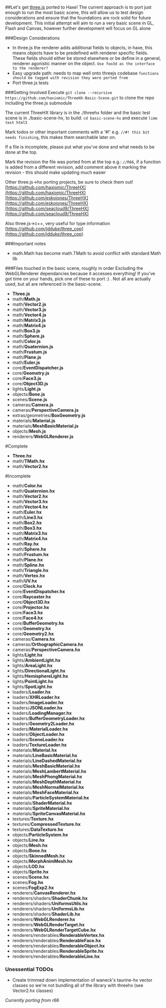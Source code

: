 ##Let's get [three.js](https://github.com/mrdoob/three.js/) ported to Haxe!
The current approach is to port just enough to run the most basic scene, this will allow us to test design considerations and ensure that the foundations are rock solid for future development. This initial attempt will aim to run a very basic scene in GL, Flash and Canvas, however further development will focus on GL alone

###Design Considerations
- In three.js the renderer adds additional fields to objects, in haxe, this means objects have to be predefined with renderer specific fields. These fields should either be stored elsewhere or be define in a general, renderer agonistic manner on the object.
`Use foo3d as the interface to the renderer?`
- Easy upgrade path: needs to map well onto threejs codebase
`functions should be tagged with revision they were ported from`
- Port three.js tests

###Getting Involved
Execute `git clone --recursive https://github.com/haxiomic/ThreeHX-Basic-Scene.git` to clone the repo including the three.js submodule

The current ThreeHX library is in the ./threehx folder and the basic test scene is in ./basic-scene-hx, to build: `cd basic-scene-hx` and execute `lime test html5`

Mark todos or other important comments with a '#!' e.g. `//#! this bit needs finishing`, this makes them searchable later on.

If a file is incomplete, please put what you've done and what needs to be done at the top.

Mark the revision the file was ported from at the top e.g.: `//R66`, if a function is added from a different revision, add comment above it marking the revision - this should make updating much easier

Other three.js->hx porting projects, be sure to check them out!  
[https://github.com/haxiomic/ThreeHX](https://github.com/haxiomic/ThreeHX)  
[https://github.com/eskojones/ThreeHX](https://github.com/eskojones/ThreeHX)  
[https://github.com/seacloud9/ThreeHX](https://github.com/seacloud9/ThreeHX)

Also three.js->c++, very useful for type information  
[https://github.com/jdduke/three_cpp](https://github.com/jdduke/three_cpp)

###Important notes
- math.Math has become math.TMath to avoid conflict with standard Math lib

###Files touched in the basic scene, roughly in order
Excluding the WebGLRenderer dependancies because it accesses everything! If you've got time on your hands, pick one of these to port :) . Not all are actually used, but all are referenced in the basic-scene. 

- **Three.js**
- math/**Math.js**
- math/**Vector2.js**
- math/**Vector3.js**
- math/**Vector4.js**
- math/**Matrix3.js**
- math/**Matrix4.js**
- math/**Box3.js**
- math/**Sphere.js**
- math/**Color.js**
- math/**Quaternion.js**
- math/**Frustum.js**
- math/**Plane.js**
- math/**Euler.js**
- core/**EventDispatcher.js**
- core/**Geometry.js**
- core/**Face3.js**
- core/**Object3D.js**
- lights/**Light.js**
- objects/**Bone.js**
- scenes/**Scene.js**
- cameras/**Camera.js**
- cameras/**PerspectiveCamera.js**
- extras/geometries/**BoxGeometry.js**
- materials/**Material.js**
- materials/**MeshBasicMaterial.js**
- objects/**Mesh.js**
- renderers/**WebGLRenderer.js** 


#Complete

- **Three.hx**
- math/**TMath.hx**
- math/**Vector2.hx**

#Incomplete 

- math/**Color.hx**
- math/**Quaternion.hx**
- math/**Vector2.hx**
- math/**Vector3.hx**
- math/**Vector4.hx**
- math/**Euler.hx**
- math/**Line3.hx**
- math/**Box2.hx**
- math/**Box3.hx**
- math/**Matrix3.hx**
- math/**Matrix4.hx**
- math/**Ray.hx**
- math/**Sphere.hx**
- math/**Frustum.hx**
- math/**Plane.hx**
- math/**Spline.hx**
- math/**Triangle.hx**
- math/**Vertex.hx**
- math/**UV.hx**
- core/**Clock.hx**
- core/**EventDispatcher.hx**
- core/**Raycaster.hx**
- core/**Object3D.hx**
- core/**Projector.hx**
- core/**Face3.hx**
- core/**Face4.hx**
- core/**BufferGeometry.hx**
- core/**Geometry.hx**
- core/**Geometry2.hx**
- cameras/**Camera.hx**
- cameras/**OrthographicCamera.hx**
- cameras/**PerspectiveCamera.hx**
- lights/**Light.hx**
- lights/**AmbientLight.hx**
- lights/**AreaLight.hx**
- lights/**DirectionalLight.hx**
- lights/**HemisphereLight.hx**
- lights/**PointLight.hx**
- lights/**SpotLight.hx**
- loaders/**Loader.hx**
- loaders/**XHRLoader.hx**
- loaders/**ImageLoader.hx**
- loaders/**JSONLoader.hx**
- loaders/**LoadingManager.hx**
- loaders/**BufferGeometryLoader.hx**
- loaders/**Geometry2Loader.hx**
- loaders/**MaterialLoader.hx**
- loaders/**ObjectLoader.hx**
- loaders/**SceneLoader.hx**
- loaders/**TextureLoader.hx**
- materials/**Material.hx**
- materials/**LineBasicMaterial.hx**
- materials/**LineDashedMaterial.hx**
- materials/**MeshBasicMaterial.hx**
- materials/**MeshLambertMaterial.hx**
- materials/**MeshPhongMaterial.hx**
- materials/**MeshDepthMaterial.hx**
- materials/**MeshNormalMaterial.hx**
- materials/**MeshFaceMaterial.hx**
- materials/**ParticleSystemMaterial.hx**
- materials/**ShaderMaterial.hx**
- materials/**SpriteMaterial.hx**
- materials/**SpriteCanvasMaterial.hx**
- textures/**Texture.hx**
- textures/**CompressedTexture.hx**
- textures/**DataTexture.hx**
- objects/**ParticleSystem.hx**
- objects/**Line.hx**
- objects/**Mesh.hx**
- objects/**Bone.hx**
- objects/**SkinnedMesh.hx**
- objects/**MorphAnimMesh.hx**
- objects/**LOD.hx**
- objects/**Sprite.hx**
- scenes/**Scene.hx**
- scenes/**Fog.hx**
- scenes/**FogExp2.hx**
- renderers/**CanvasRenderer.hx**
- renderers/shaders/**ShaderChunk.hx**
- renderers/shaders/**UniformsUtils.hx**
- renderers/shaders/**UniformsLib.hx**
- renderers/shaders/**ShaderLib.hx**
- renderers/**WebGLRenderer.hx**
- renderers/**WebGLRenderTarget.hx**
- renderers/**WebGLRenderTargetCube.hx**
- renderers/renderables/**RenderableVertex.hx**
- renderers/renderables/**RenderableFace.hx**
- renderers/renderables/**RenderableObject.hx**
- renderers/renderables/**RenderableSprite.hx**
- renderers/renderables/**RenderableLine.hx**

### Unessential TODOs
- Create trimmed down implementation of waneck's taurine-hx vector classes so we're not bundling all of the library with threehx (see Vector2.hx classes)

*Currently porting from r66*